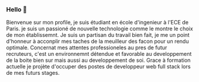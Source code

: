 ### Hello 👋

Bienvenue sur mon profile, je suis étudiant en école d'ingenieur à l'ECE de Paris.
je suis un passioné de nouvelle technologie comme le montre le choix de mon établissemnt.
Je suis un partisan du travail bien fait, je me un point d'honneur à acconplir mes taches 
de la meuilleur des facon pour un rendu optimale.
Concernat mes attentes professioneles au pres de futur recruteurs, c'est un environnemnt 
détendue et favorable au developpement de la boite bien sur mais aussi au developpement de soi.
Grace à formation actuelle je projète d'occuper des postes de developpeur web full stack lors de
mes futurs stages.



<!--
**deathtaker85/deathtaker85** is a ✨ _special_ ✨ repository because its `README.md` (this file) appears on your GitHub profile.

Here are some ideas to get you started:

- 🔭 I’m currently working on ...
- 🌱 I’m currently learning ...
- 👯 I’m looking to collaborate on ...
- 🤔 I’m looking for help with ...
- 💬 Ask me about ...
- 📫 How to reach me: ...
- 😄 Pronouns: ...
- ⚡ Fun fact: ...
-->
